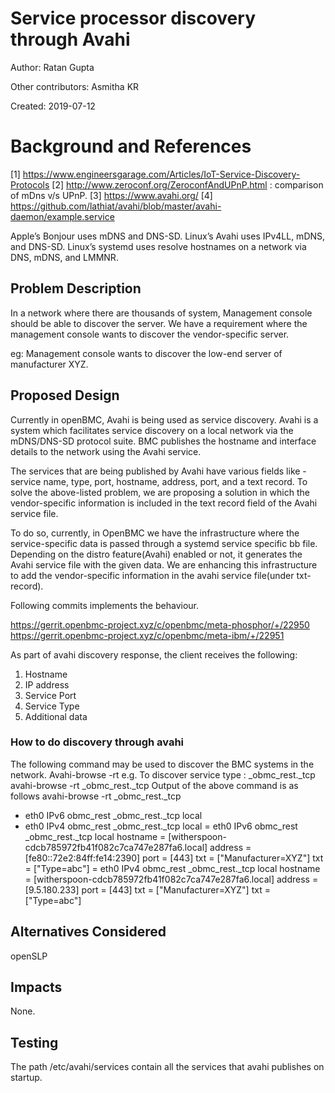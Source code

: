 # Service processor discovery through Avahi
Author: Ratan Gupta

Other contributors: Asmitha KR

Created: 2019-07-12

# Background and References
[1] https://www.engineersgarage.com/Articles/IoT-Service-Discovery-Protocols
[2] http://www.zeroconf.org/ZeroconfAndUPnP.html : comparison of mDns v/s UPnP.
[3] https://www.avahi.org/
[4] https://github.com/lathiat/avahi/blob/master/avahi-daemon/example.service

Apple’s Bonjour uses mDNS and DNS-SD. Linux’s Avahi uses IPv4LL, mDNS, and DNS-SD.
Linux’s systemd uses resolve hostnames on a network via DNS, mDNS, and LMMNR.

## Problem Description
In a network where there are thousands of system, Management console should
be able to discover the server. We have a requirement where the management
console wants to discover the vendor-specific server.

eg: Management console wants to discover the low-end server of manufacturer XYZ.

## Proposed Design
Currently in openBMC, Avahi is being used as service discovery.
Avahi is a system which facilitates service discovery on a local network via the
mDNS/DNS-SD protocol suite.  BMC publishes the hostname and interface details to
the network using the Avahi service.

The services that are being published by Avahi have various fields like -
service name, type, port, hostname, address, port, and a text record. To solve
the above-listed problem, we are proposing a solution in which the
vendor-specific information is included in the text record field of the Avahi
service file.

To do so, currently, in OpenBMC we have the infrastructure where the
service-specific data is passed through a systemd service specific bb file.
Depending on the distro feature(Avahi) enabled or not, it generates the Avahi
service file with the given data. We are enhancing this infrastructure to add
the vendor-specific information in the avahi service file(under txt-record).

Following commits implements the behaviour.

 https://gerrit.openbmc-project.xyz/c/openbmc/meta-phosphor/+/22950
 https://gerrit.openbmc-project.xyz/c/openbmc/meta-ibm/+/22951

As part of avahi discovery response, the client receives the following:
1) Hostname
2) IP address
3) Service Port
4) Service Type
5) Additional data

### How to do discovery through avahi

The following command may be used to discover the BMC systems in the network.
Avahi-browse -rt <service type>
e.g. To discover service type : _obmc_rest._tcp
avahi-browse -rt _obmc_rest._tcp
Output of the above command is as follows
avahi-browse -rt _obmc_rest._tcp
+   eth0 IPv6 obmc_rest       _obmc_rest._tcp      local
+   eth0 IPv4 obmc_rest       _obmc_rest._tcp      local
=   eth0 IPv6 obmc_rest       _obmc_rest._tcp      local
   hostname = [witherspoon-cdcb785972fb41f082c7ca747e287fa6.local]
   address = [fe80::72e2:84ff:fe14:2390]
   port = [443]
   txt = ["Manufacturer=XYZ"]
   txt = ["Type=abc"]
=   eth0 IPv4 obmc_rest       _obmc_rest._tcp      local
   hostname = [witherspoon-cdcb785972fb41f082c7ca747e287fa6.local]
   address = [9.5.180.233]
   port = [443]
   txt = ["Manufacturer=XYZ"]
   txt = ["Type=abc"]

## Alternatives Considered
openSLP

## Impacts
None.

## Testing
The path /etc/avahi/services contain all the services that avahi publishes on
startup.
